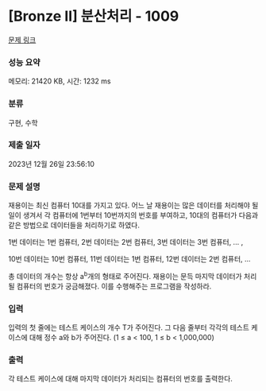 # [Bronze II] 분산처리 - 1009 

[문제 링크](https://www.acmicpc.net/problem/1009) 

### 성능 요약

메모리: 21420 KB, 시간: 1232 ms

### 분류

구현, 수학

### 제출 일자

2023년 12월 26일 23:56:10

### 문제 설명

<p>재용이는 최신 컴퓨터 10대를 가지고 있다. 어느 날 재용이는 많은 데이터를 처리해야 될 일이 생겨서 각 컴퓨터에 1번부터 10번까지의 번호를 부여하고, 10대의 컴퓨터가 다음과 같은 방법으로 데이터들을 처리하기로 하였다.</p>

<p>1번 데이터는 1번 컴퓨터, 2번 데이터는 2번 컴퓨터, 3번 데이터는 3번 컴퓨터, ... ,</p>

<p>10번 데이터는 10번 컴퓨터, 11번 데이터는 1번 컴퓨터, 12번 데이터는 2번 컴퓨터, ...</p>

<p>총 데이터의 개수는 항상 a<sup>b</sup>개의 형태로 주어진다. 재용이는 문득 마지막 데이터가 처리될 컴퓨터의 번호가 궁금해졌다. 이를 수행해주는 프로그램을 작성하라.</p>

### 입력 

 <p>입력의 첫 줄에는 테스트 케이스의 개수 T가 주어진다. 그 다음 줄부터 각각의 테스트 케이스에 대해 정수 a와 b가 주어진다. (1 ≤ a < 100, 1 ≤ b < 1,000,000)</p>

### 출력 

 <p>각 테스트 케이스에 대해 마지막 데이터가 처리되는 컴퓨터의 번호를 출력한다.</p>

